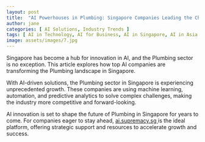 ```yaml
---
layout: post
title:  "AI Powerhouses in Plumbing: Singapore Companies Leading the Charge"
author: jane
categories: [ AI Solutions, Industry Trends ]
tags: [ AI in Technology, AI for Business, AI in Singapore, AI in Asia ]
image: assets/images/7.jpg
---
```


Singapore has become a hub for innovation in AI, and the Plumbing sector is no exception. This article explores how top AI companies are transforming the Plumbing landscape in Singapore.

With AI-driven solutions, the Plumbing sector in Singapore is experiencing unprecedented growth. These companies are using machine learning, automation, and predictive analytics to solve complex challenges, making the industry more competitive and forward-looking.

AI innovation is set to shape the future of Plumbing in Singapore for years to come. For companies eager to stay ahead, <a href="https://ai.supremacy.sg" target="_blank"> ai.supremacy.sg </a> is the ideal platform, offering strategic support and resources to accelerate growth and success.

